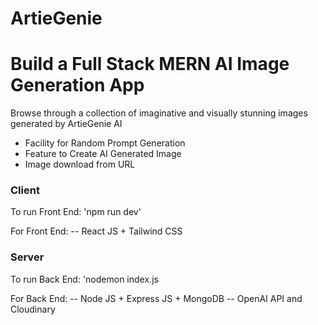 # ArtieGenie

# Build a Full Stack MERN AI Image Generation App  

Browse through a collection of imaginative and visually stunning images generated by ArtieGenie AI
- Facility for Random Prompt Generation
- Feature to Create AI Generated Image
- Image download from URL

### Client

To run Front End:
'npm run dev'

For Front End: 
-- React JS + Tailwind CSS

### Server

To run Back End:
'nodemon index.js

For Back End: 
-- Node JS + Express JS + MongoDB
-- OpenAI API and Cloudinary